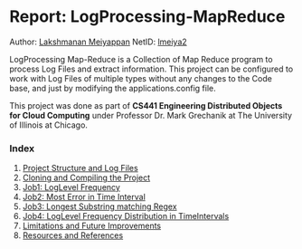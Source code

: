 # Report: LogProcessing-MapReduce

Author: [Lakshmanan Meiyappan](https://laxmena.com)
NetID: [lmeiya2](mailto:lmeiya2@uic.edu)

LogProcessing Map-Reduce is a Collection of Map Reduce program to process Log Files and extract information. This project can be configured to work with Log Files of multiple types without any changes to the Code base, and just by modifying the applications.config file.

This project was done as part of __CS441 Engineering Distributed Objects for Cloud Computing__ under Professor Dr. Mark Grechanik at The University of Illinois at Chicago.

### Index
1. [Project Structure and Log Files](./ProjectStructure.md)
2. [Cloning and Compiling the Project](./CloningAndCompiling.md)
3. [Job1: LogLevel Frequency](./Job1_LogFrequency.md)
4. [Job2: Most Error in Time Interval](./Job2_MostError.md)
5. [Job3: Longest Substring matching Regex](./Job3_LongestRegex.md)
6. [Job4: LogLevel Frequency Distribution in TimeIntervals](./Job4_LogFreqDist.md)
7. [Limitations and Future Improvements](./Improvements.md)
8. [Resources and References](./Resources.md)